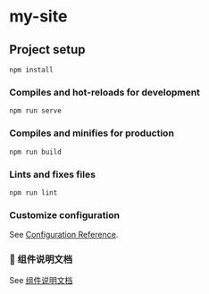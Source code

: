 <!--
 * @Author: luoxi
 * @LastEditTime: 2022-01-17 22:52:02
 * @LastEditors: your name
 * @Description: 
-->
# my-site

## Project setup
```
npm install
```

### Compiles and hot-reloads for development
```
npm run serve
```

### Compiles and minifies for production
```
npm run build
```

### Lints and fixes files
```
npm run lint
```

### Customize configuration
See [Configuration Reference](https://cli.vuejs.org/config/).

### 📘 组件说明文档 

See [组件说明文档](./src/components/README.md)  

